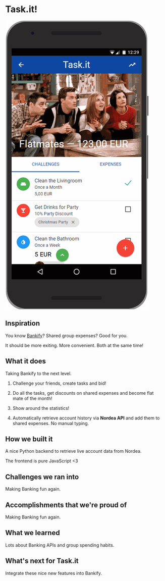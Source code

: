 # Task.it!

![Task.it Screen Flow](media/Task.gif)

## Inspiration

You know [Bankify](https://www.bankify.io/)? Shared group expenses? Good for you.

It should be more exiting. More convenient. Both at the same time!

## What it does

Taking Bankify to the next level.

1. Challenge your friends, create tasks and bid!

2. Do all the tasks, get discounts on shared expenses and become flat mate of the month!

3. Show around the statistics!

4. Automatically retrieve account history via **Nordea API** and add them to shared expenses. No manual typing.

## How we built it

A nice Python backend to retrieve live account data from Nordea.

The frontend is pure JavaScript <3

## Challenges we ran into

Making Banking fun again.

## Accomplishments that we're proud of

Making Banking fun again.

## What we learned

Lots about Banking APIs and group spending habits.

## What's next for Task.it

Integrate these nice new features into Bankify.
